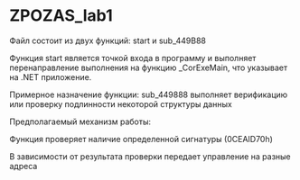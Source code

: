 # ZPOZAS_lab1
Файл состоит из двух функций: start и sub_449B88

Функция start является точкой входа в программу и выполняет перенаправление выполнения на функцию _CorExeMain, что указывает на .NET приложение.

Примерное назначение функции: sub_449888 выполняет верификацию или проверку подлинности некоторой структуры данных

Предполагаемый механизм работы:

Функция проверяет наличие определенной сигнатуры (0CEAID70h)

В зависимости от результата проверки передает управление на разные адреса
